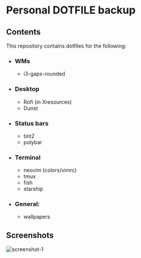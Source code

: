# Personal DOTFILE backup

## Contents

This repository contains dotfiles for the following:

* ### WMs
    * i3-gaps-rounded
* ### Desktop
    * Rofi (in Xresources)
    * Dunst
* ### Status bars
    * tint2
    * polybar
* ### Terminal
    * neovim (colors/vimrc)
    * tmux
    * fish
    * starship
* ### General:
    * wallpapers

## Screenshots

![screenshot-1](https://github.com/kostaskol/dotfiles/screenshots/screenshot-1.png)
